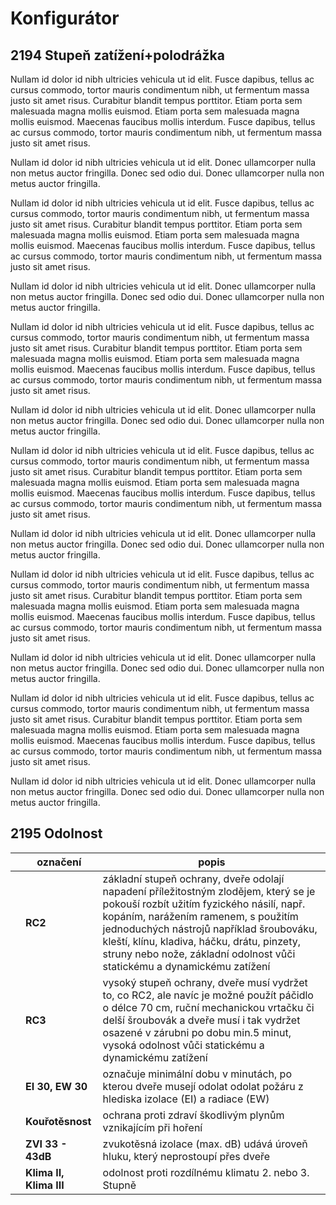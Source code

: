 # Konfigurátor


## 2194 Stupeň zatížení+polodrážka

Nullam id dolor id nibh ultricies vehicula ut id elit. Fusce dapibus, tellus ac cursus commodo, tortor mauris condimentum nibh, ut fermentum massa justo sit amet risus. Curabitur blandit tempus porttitor. Etiam porta sem malesuada magna mollis euismod. Etiam porta sem malesuada magna mollis euismod. Maecenas faucibus mollis interdum. Fusce dapibus, tellus ac cursus commodo, tortor mauris condimentum nibh, ut fermentum massa justo sit amet risus.

Nullam id dolor id nibh ultricies vehicula ut id elit. Donec ullamcorper nulla non metus auctor fringilla. Donec sed odio dui. Donec ullamcorper nulla non metus auctor fringilla.

Nullam id dolor id nibh ultricies vehicula ut id elit. Fusce dapibus, tellus ac cursus commodo, tortor mauris condimentum nibh, ut fermentum massa justo sit amet risus. Curabitur blandit tempus porttitor. Etiam porta sem malesuada magna mollis euismod. Etiam porta sem malesuada magna mollis euismod. Maecenas faucibus mollis interdum. Fusce dapibus, tellus ac cursus commodo, tortor mauris condimentum nibh, ut fermentum massa justo sit amet risus.

Nullam id dolor id nibh ultricies vehicula ut id elit. Donec ullamcorper nulla non metus auctor fringilla. Donec sed odio dui. Donec ullamcorper nulla non metus auctor fringilla.

Nullam id dolor id nibh ultricies vehicula ut id elit. Fusce dapibus, tellus ac cursus commodo, tortor mauris condimentum nibh, ut fermentum massa justo sit amet risus. Curabitur blandit tempus porttitor. Etiam porta sem malesuada magna mollis euismod. Etiam porta sem malesuada magna mollis euismod. Maecenas faucibus mollis interdum. Fusce dapibus, tellus ac cursus commodo, tortor mauris condimentum nibh, ut fermentum massa justo sit amet risus.

Nullam id dolor id nibh ultricies vehicula ut id elit. Donec ullamcorper nulla non metus auctor fringilla. Donec sed odio dui. Donec ullamcorper nulla non metus auctor fringilla.

Nullam id dolor id nibh ultricies vehicula ut id elit. Fusce dapibus, tellus ac cursus commodo, tortor mauris condimentum nibh, ut fermentum massa justo sit amet risus. Curabitur blandit tempus porttitor. Etiam porta sem malesuada magna mollis euismod. Etiam porta sem malesuada magna mollis euismod. Maecenas faucibus mollis interdum. Fusce dapibus, tellus ac cursus commodo, tortor mauris condimentum nibh, ut fermentum massa justo sit amet risus.

Nullam id dolor id nibh ultricies vehicula ut id elit. Donec ullamcorper nulla non metus auctor fringilla. Donec sed odio dui. Donec ullamcorper nulla non metus auctor fringilla.

Nullam id dolor id nibh ultricies vehicula ut id elit. Fusce dapibus, tellus ac cursus commodo, tortor mauris condimentum nibh, ut fermentum massa justo sit amet risus. Curabitur blandit tempus porttitor. Etiam porta sem malesuada magna mollis euismod. Etiam porta sem malesuada magna mollis euismod. Maecenas faucibus mollis interdum. Fusce dapibus, tellus ac cursus commodo, tortor mauris condimentum nibh, ut fermentum massa justo sit amet risus.

Nullam id dolor id nibh ultricies vehicula ut id elit. Donec ullamcorper nulla non metus auctor fringilla. Donec sed odio dui. Donec ullamcorper nulla non metus auctor fringilla.

Nullam id dolor id nibh ultricies vehicula ut id elit. Fusce dapibus, tellus ac cursus commodo, tortor mauris condimentum nibh, ut fermentum massa justo sit amet risus. Curabitur blandit tempus porttitor. Etiam porta sem malesuada magna mollis euismod. Etiam porta sem malesuada magna mollis euismod. Maecenas faucibus mollis interdum. Fusce dapibus, tellus ac cursus commodo, tortor mauris condimentum nibh, ut fermentum massa justo sit amet risus.

Nullam id dolor id nibh ultricies vehicula ut id elit. Donec ullamcorper nulla non metus auctor fringilla. Donec sed odio dui. Donec ullamcorper nulla non metus auctor fringilla.


## 2195 Odolnost

||označení|popis|
|--|--|--|
|  | **RC2** |základní stupeň ochrany, dveře odolají napadení příležitostným zlodějem, který se je pokouší rozbít užitím fyzického násilí, např. kopáním, narážením ramenem, s použitím jednoduchých nástrojů například šroubováku, kleští, klínu, kladiva, háčku, drátu, pinzety, struny nebo nože, základní odolnost vůči statickému a dynamickému zatížení |
||**RC3**|vysoký stupeň ochrany, dveře musí vydržet to, co RC2, ale navíc je možné použít páčidlo o délce 70 cm, ruční mechanickou vrtačku či delší šroubovák a dveře musí i tak vydržet osazené v zárubni po dobu min.5 minut, vysoká odolnost vůči statickému a dynamickému zatížení |
|  |**EI 30, EW 30**|označuje minimální dobu v minutách, po kterou dveře musejí odolat odolat požáru z hlediska izolace (EI) a radiace (EW) |
|  |**Kouřotěsnost**|ochrana proti zdraví škodlivým plynům vznikajícím při hoření|
|  |**ZVI 33 - 43dB**|zvukotěsná izolace (max. dB) udává úroveň hluku, který neprostoupí přes dveře|
|  |**Klima II, Klima III**|odolnost proti rozdílnému klimatu 2. nebo 3. Stupně








<!--stackedit_data:
eyJoaXN0b3J5IjpbLTE3MDg0MTA1NDksNTMwMjY4OTAsMTM1OT
YwNzIzMCwxMDk2ODQwNDUwLDE2MzQyMDA4MDIsMTkwNDQwOTQz
OCwxNDE2OTg5MDg3XX0=
-->